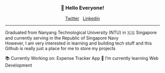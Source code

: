 <h3 align="center">👋 Hello Everyone! </h3>
<p align="center">
  <a href="https://twitter.com/Seth_Chong_">Twitter</a> &nbsp;
  <a href="https://www.linkedin.com/in/seth-chong-653170218/">Linkedin</a>
</p>

---
Graduated from Nanyang Technological University (NTU) in :singapore: Singapore and currently serving in the Republic of Singapore Navy 
<br>
However, I am very interested in learning and building tech stuff and this Github is really just a place for me to store my projects 



📚 Currently Working on: Expense Tracker App 
🌱 I’m currently learning Web Development

<!--
**lauragift21/lauragift21** is a ✨ _special_ ✨ repository because its `README.md` (this file) appears on your GitHub profile.
Here are some ideas to get you started:
- 🔭 I’m currently working on ...
- 🌱 I’m currently learning ...
- 👯 I’m looking to collaborate on ...
- 🤔 I’m looking for help with ...
- 💬 Ask me about ...
- 📫 How to reach me: ...
- 😄 Pronouns: ...
- ⚡ Fun fact: ...
-->

<!---
Sethchong/Sethchong is a ✨ special ✨ repository because its `README.md` (this file) appears on your GitHub profile.
You can click the Preview link to take a look at your changes.
--->
